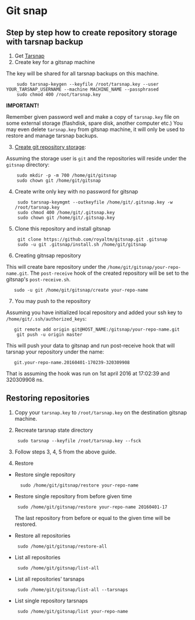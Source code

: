 Git snap
========


Step by step how to create repository storage with tarsnap backup
-----------------------------------------------------------------

1. Get [Tarsnap](https://www.tarsnap.com/gettingstarted.html)
2. Create key for a gitsnap machine

  The key will be shared for all tarsnap backups on this machine.

        sudo tarsnap-keygen --keyfile /root/tarsnap.key --user YOUR_TARSNAP_USERNAME --machine MACHINE_NAME --passphrased
        sudo chmod 400 /root/tarsnap.key

  __IMPORTANT!__

  Remember given password well and make a copy of `tarsnap.key` file on some external storage (flashdisk, spare disk, another computer etc.)
  You may even delete `tarsnap.key` from gitsnap machine, it will only be used to restore and manage tarsnap backups.

3. [Create git repository storage](https://git-scm.com/book/en/v1/Git-on-the-Server-Setting-Up-the-Server):

  Assuming the storage user is `git` and the repositories will reside under the `gitsnap` directory:

        sudo mkdir -p -m 700 /home/git/gitsnap
        sudo chown git /home/git/gitsnap

4. Create write only key with no password for gitsnap

        sudo tarsnap-keymgmt --outkeyfile /home/git/.gitsnap.key -w /root/tarsnap.key
        sudo chmod 400 /home/git/.gitsnap.key
        sudo chown git /home/git/.gitsnap.key

5. Clone this repository and install gitsnap

        git clone https://github.com/royaltm/gitsnap.git .gitsnap
        sudo -u git .gitsnap/install.sh /home/git/gitsnap

6. Creating gitnsap repository

  This will create bare repository under the `/home/git/gitsnap/your-repo-name.git`.
  The `post-receive` hook of the created repository will be set to the gitsnap's `post-receive.sh`.

       sudo -u git /home/git/gitsnap/create your-repo-name

7. You may push to the repository

  Assuming you have initialized local repository and added your ssh key to `/home/git/.ssh/authorized_keys`:

       git remote add origin git@HOST_NAME:/gitsnap/your-repo-name.git
        git push -u origin master

  This will push your data to gitsnap and run post-receive hook that will
  tarsnap your repository under the name:

       git.your-repo-name.20160401-170239-320309908

  That is assuming the hook was run on 1st april 2016 at 17:02:39 and 320309908 ns.


Restoring repositories
----------------------

1. Copy your `tarsnap.key` to `/root/tarsnap.key` on the destination gitsnap machine.

2. Recreate tarsnap state directory

        sudo tarsnap --keyfile /root/tarsnap.key --fsck

3. Follow steps 3, 4, 5 from the above guide.

4. Restore

- Restore single repository

        sudo /home/git/gitsnap/restore your-repo-name

- Restore single repository from before given time

       sudo /home/git/gitsnap/restore your-repo-name 20160401-17

  The last repository from before or equal to the given time will be restored.

- Restore all repositories


       sudo /home/git/gitsnap/restore-all

- List all repositories

       sudo /home/git/gitsnap/list-all

- List all repositories' tarsnaps

       sudo /home/git/gitsnap/list-all --tarsnaps

- List single repository tarsnaps

       sudo /home/git/gitsnap/list your-repo-name
